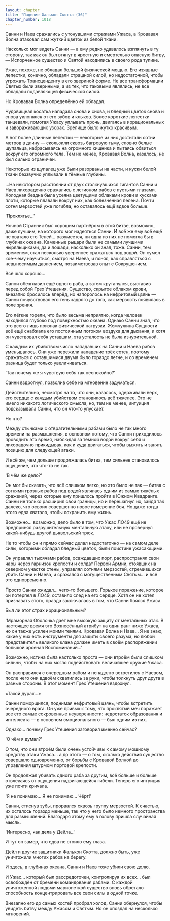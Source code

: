 ```yaml
---
layout: chapter
title: "Падение Фалькон Скотта (36)"
chapter_number: 1018
---
```


Санни и Наев сражались с утонувшими стражами Ужаса, а Кровавая Волна атаковал сам жуткий цветок из белой ткани.

Насколько мог видеть Санни — а ему редко удавалось взглянуть в ту сторону, так как он был втянут в яростную и смертельно опасную битву, — Испорченное существо и Святой находились в своего рода тупике.

Ужас, похоже, не обладал большой физической мощью. Его изящные лепестки, конечно, обладали страшной силой, но недостаточной, чтобы угрожать Трансценденту в его звериной форме. Не все трансформации Святых были звериными, а из тех, что таковыми являлись, не все обладали подавляющей физической силой.

Но Кровавая Волна определённо ей обладал.

Чудовищная косатка нападала снова и снова, и бледный цветок снова и снова уклонялся от его зубов и клыков. Более короткие лепестки танцевали, помогая Ужасу уплывать прочь, двигаясь в иррациональных и завораживающих узорах. Зрелище было жутко красивым.

А вот более длинные лепестки — некоторые из них достигали сотни метров в длину — скользили сквозь багровую тьму, словно белые щупальца, набрасываясь на огромного хищника и пытаясь обвиться вокруг его огромного тела. Тем не менее, Кровавая Волна, казалось, не был сильно ограничен.

Некоторые из щупалец уже были разорваны на части, и куски белой ткани беззвучно уплывали в тёмные глубины.

...На некотором расстоянии от двух столкнувшихся гигантов Санни и Наев лихорадочно сражались с легионом рабов с пустыми глазами. Холодная бездна была усеяна цветущими облаками крови и кусками плоти, которые плавали вокруг них, как болезненная пелена. Почти сотня мерзостей уже погибла, но оставалось ещё вдвое больше.

'Проклятье...'

Ночной Странник был хорошим партнёром в этой битве, возможно, даже лучшим, на которого мог надеяться Санни. И всё же ему всё ещё не хватало его Теней... разумеется, ни одна из них не помогла бы в глубинах океана. Каменные рыцари были не самыми лучшими ныряльщиками, да и лошади, насколько он знал, тоже. Санни, тем временем, стал несколько увереннее сражаться под водой. Он сумел кое-чему научиться, смотря на Наева, и понял, как справляться с невыносимым давлением, позаимствовав опыт с Сокрушением.

Всё шло хорошо...

Санни обезглавил ещё одного раба, а затем крутанулся, выставив перед собой Грех Утешения. Существо, скрытое облаком крови, внезапно бросилось вперёд, но напоролось на нефритовый цзянь — Санни почувствовал его тень задолго до того, как мерзость появилась в поле зрения.

Его лёгкие горели, что было весьма неприятно, когда человек находился глубоко под поверхностью океана. Однако Санни знал, что это всего лишь признак физической нагрузки. Жемчужина Сущности всё ещё снабжала его постоянным потоком воздуха для дыхания, и хотя он чувствовал себя уставшим, эта усталость не была изнурительной.

С каждым их убийством число нападавших на Санни и Наева рабов уменьшалось. Они уже пережили нападение трёх сотен, поэтому сражаться с оставшимися двумя было гораздо легче, и со временем разница будет только увеличиваться.

'Так почему же я чувствую себя так неспокойно?'

Санни вздрогнул, позволив себе на мгновение задуматься.

Действительно, несмотря на то, что они, казалось, одерживали верх, его сердце с каждым убийством становилось всё тяжелее. Это не имело никакого логического смысла, но, тем не менее, интуиция подсказывала Санни, что он что-то упускает.

Но что?

Между стычками с отвратительными рабами было не так много времени на размышления, в основном потому, что Санни приходилось проводить это время, наблюдая за тёмной водой вокруг себя и лихорадочно прикидывая, как и куда двигаться, чтобы выжить и занять позицию для следующей атаки.

И всё же, чем дольше продолжалась битва, тем сильнее становилось ощущение, что что-то не так.

'В чём же дело?'

Он мог бы сказать, что всё слишком легко, но это было не так — битва с сотнями грозных рабов под водой являлась одним из самых тяжёлых сражений, через которые ему пришлось пройти в Южном Квадранте. Санни не только расширил свои границы, но и перешагнул их, зайдя так далеко, что освоил совершенно новое измерение боя. Но даже тогда этого едва хватало, чтобы сохранить ему жизнь.

Возможно... возможно, дело было в том, что Ужас ЛО49 ещё не предпринял разрушительную ментальную атаку, или не провернул какой-нибудь другой дьявольский трюк.

Не то чтобы он и прямо сейчас делал недостаточно — на самом деле силы, которыми обладал бледный цветок, были поистине ужасающими.

Он управлял тысячами рабов, осаждавших порт, распространял свои чары через гарнизон крепости и солдат Первой Армии, стоявших на северном участке стены, управлял сотнями мерзостей, стремившихся убить Санни и Наева, и сражался с могущественным Святым... и всё это одновременно.

Просто Санни ожидал... чего-то большего. Горькое поражение, которое он потерпел в ЛО49, оставило след на его сердце. Хотя он не хотел признавать этого, правда заключалась в том, что Санни боялся Ужаса.

Был ли этот страх иррациональным?

'Мраморная Оболочка даёт мне высокую защиту от ментальных атак. В настоящее время это Вознесённый атрибут на один ранг ниже Ужаса, но он также усилен моими тенями. Кровавая Волна и Наев... Я не знаю, какие у них есть инструменты для защиты своего разума, но любой представитель великого клана должен иметь в своём распоряжении большой арсенал Воспоминаний...'

Возможно, истина была настолько проста — они втроём были слишком сильны, чтобы на них могло подействовать величайшее оружие Ужаса.

Он расправился с очередным рабом и ненадолго встретился с Наевом, после чего они вдвоём схватились за руки, чтобы толкнуть друг друга в разные стороны. В этот момент Грех Утешения вздохнул.

«Такой дурак...»

Санни поморщился, поднимая нефритовый цзянь, чтобы встретить очередного врага. Он уже привык к тому, что проклятый меч поражает все его самые сокровенные неуверенности: недостаток образования и интеллекта — в основном эмоционального — был одним из них.

Однако... почему Грех Утешения заговорил именно сейчас?

'О чём я думал?'

О том, что они втроём были очень устойчивы к самому мощному средству атаки Ужаса... а до этого — о том, сколько действий существо совершало одновременно, от борьбы с Кровавой Волной до управления штурмом портовой крепости.

Он продолжал убивать одного раба за другим, всё больше и больше отвлекаясь от ощущения надвигающейся гибели. Теперь его интуиция уже почти кричала.

'Я не понимаю... Я не понимаю... Чёрт!'

Санни, стиснув зубы, прорвался сквозь группу мерзостей. К счастью, их осталось гораздо меньше, так что у него было немного пространства для размышлений. Благодаря этому ему в голову пришла случайная мысль.

'Интересно, как дела у Дейла...'

И тут он замер, что едва не стоило ему глаза.

Дейл и другие защитники Фалькон Скотта, должно быть, уже уничтожили многих рабов на берегу.

И здесь, в глубинах океана, Санни и Наев тоже убили свою долю.

И Ужас... который был рассредоточен, контролируя их всех... был освобождён от бремени командования рабами. С каждой уничтоженной людьми марионеткой существо вновь обретало способность концентрировать все свои силы в одной точке.

Внезапно его до самых костей пробрал холод. Санни обернулся, чтобы увидеть битву между Ужасом и Святым. Но он опоздал на несколько мгновений.
